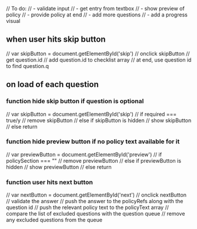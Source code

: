 // To do:
// - validate input
// - get entry from textbox
// - show preview of policy
// - provide policy at end
// - add more questions
// - add a progress visual

## when user hits skip button
// var skipButton = document.getElementById('skip')
// onclick skipButton
// get question.id
// add question.id to checklist array
// at end, use question id to find question.q

## on load of each question
### function hide skip button if question is optional
// var skipButton = document.getElementById('skip')
// if required === true/y
// remove skipButton
// else if skipButton is hidden
// show skipButton
// else return

### function hide preview button if no policy text available for it
// var previewButton = document.getElementById('preview')
// if policySection === ""
// remove previewButton
// else if previewButton is hidden
// show previewButton
// else return

### function user hits next button
// var nextButton = document.getElementById('next')
// onclick nextButton
// validate the answer
// push the answer to the policyRefs along with the question id
// push the relevant policy text to the policyText array
// compare the list of excluded questions with the question queue
// remove any excluded questions from the queue
